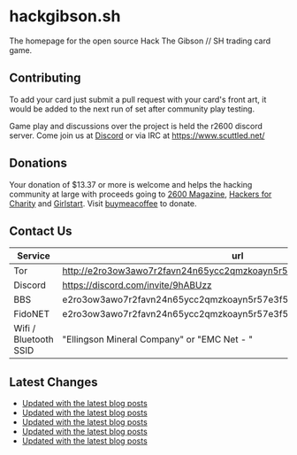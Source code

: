 # hackgibson.sh
The homepage for the open source Hack The Gibson // SH trading card game.


## Contributing

To add your card just submit a pull request with your card's front art, it would be added to the next run of set after community play testing.

Game play and discussions over the project is held the r2600 discord server. Come join us at [Discord](https://discord.com/invite/9hABUzz) or via IRC at https://www.scuttled.net/


## Donations

Your donation of $13.37 or more is welcome and helps the hacking community at large with proceeds going to [2600 Magazine](https://2600.com/), [Hackers for Charity](https://hackersforcharity.org) and [Girlstart](https://girlstart.org).  Visit [buymeacoffee](https://www.buymeacoffee.com/hackgibson.sh) to donate.


## Contact Us

Service | url
-|-
Tor | http://e2ro3ow3awo7r2favn24n65ycc2qmzkoayn5r57e3f56nvjwdcgg32ad.onion
Discord | https://discord.com/invite/9hABUzz
BBS | e2ro3ow3awo7r2favn24n65ycc2qmzkoayn5r57e3f56nvjwdcgg32ad.onion:23
FidoNET | e2ro3ow3awo7r2favn24n65ycc2qmzkoayn5r57e3f56nvjwdcgg32ad.onion:24554
Wifi / Bluetooth SSID | "Ellingson Mineral Company" or "EMC Net - <fidonet address>"

## Latest Changes
<!-- BLOG-POST-LIST:START -->
- [Updated with the latest blog posts](https://github.com/DFW2600/hackgibson.sh/commit/d52f4f3bbfd547b22ea32904fa7f74d4607932f4)
- [Updated with the latest blog posts](https://github.com/DFW2600/hackgibson.sh/commit/496cc27733095af5b0109128c66083942725856c)
- [Updated with the latest blog posts](https://github.com/DFW2600/hackgibson.sh/commit/2cc15322b7052e5e9edd5beb68084ed079e2db94)
- [Updated with the latest blog posts](https://github.com/DFW2600/hackgibson.sh/commit/d1310c88ec7d80aab152c9cac46a1f97a9daf9d0)
- [Updated with the latest blog posts](https://github.com/DFW2600/hackgibson.sh/commit/fd18ca4074b36d7514543a4f048948ee1c1083a5)
<!-- BLOG-POST-LIST:END -->
